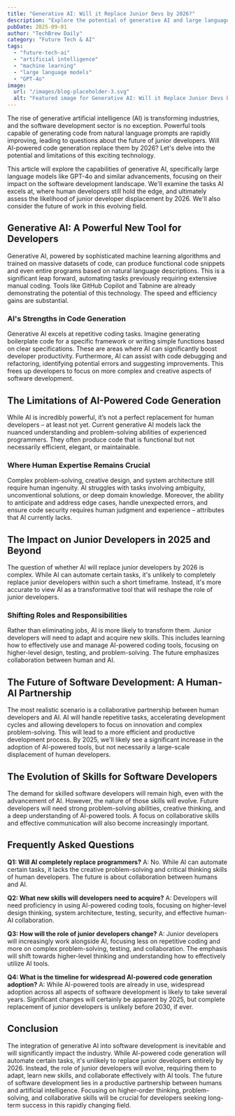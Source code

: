 ```yaml
---
title: "Generative AI: Will it Replace Junior Devs by 2026?"
description: "Explore the potential of generative AI and large language models in code generation. Will AI replace junior developers by 2026?  Discover the impact on the future of software development and machine learning. Read now!"
pubDate: 2025-09-01
author: "TechBrew Daily"
category: "Future Tech & AI"
tags:
  - "future-tech-ai"
  - "artificial intelligence"
  - "machine learning"
  - "large language models"
  - "GPT-4o"
image:
  url: "/images/blog-placeholder-3.svg"
  alt: "Featured image for Generative AI: Will it Replace Junior Devs by 2026?"
---
```


The rise of generative artificial intelligence (AI) is transforming industries, and the software development sector is no exception.  Powerful tools capable of generating code from natural language prompts are rapidly improving, leading to questions about the future of junior developers. Will AI-powered code generation replace them by 2026? Let's delve into the potential and limitations of this exciting technology.

This article will explore the capabilities of generative AI, specifically large language models like GPT-4o and similar advancements, focusing on their impact on the software development landscape. We'll examine the tasks AI excels at, where human developers still hold the edge, and ultimately assess the likelihood of junior developer displacement by 2026.  We'll also consider the future of work in this evolving field.


## Generative AI: A Powerful New Tool for Developers

Generative AI, powered by sophisticated machine learning algorithms and trained on massive datasets of code, can produce functional code snippets and even entire programs based on natural language descriptions. This is a significant leap forward, automating tasks previously requiring extensive manual coding.  Tools like GitHub Copilot and Tabnine are already demonstrating the potential of this technology.  The speed and efficiency gains are substantial.

### AI's Strengths in Code Generation

Generative AI excels at repetitive coding tasks.  Imagine generating boilerplate code for a specific framework or writing simple functions based on clear specifications. These are areas where AI can significantly boost developer productivity.  Furthermore, AI can assist with code debugging and refactoring, identifying potential errors and suggesting improvements. This frees up developers to focus on more complex and creative aspects of software development.


## The Limitations of AI-Powered Code Generation

While AI is incredibly powerful, it’s not a perfect replacement for human developers – at least not yet.  Current generative AI models lack the nuanced understanding and problem-solving abilities of experienced programmers.  They often produce code that is functional but not necessarily efficient, elegant, or maintainable.

### Where Human Expertise Remains Crucial

Complex problem-solving, creative design, and system architecture still require human ingenuity.  AI struggles with tasks involving ambiguity, unconventional solutions, or deep domain knowledge.  Moreover,  the ability to anticipate and address edge cases, handle unexpected errors, and ensure code security requires human judgment and experience – attributes that AI currently lacks.

## The Impact on Junior Developers in 2025 and Beyond

The question of whether AI will replace junior developers by 2026 is complex.  While AI can automate certain tasks, it's unlikely to completely replace junior developers within such a short timeframe.  Instead, it's more accurate to view AI as a transformative tool that will reshape the role of junior developers.

### Shifting Roles and Responsibilities

Rather than eliminating jobs, AI is more likely to transform them.  Junior developers will need to adapt and acquire new skills.  This includes learning how to effectively use and manage AI-powered coding tools, focusing on higher-level design, testing, and problem-solving. The future emphasizes collaboration between human and AI.

## The Future of Software Development: A Human-AI Partnership

The most realistic scenario is a collaborative partnership between human developers and AI.  AI will handle repetitive tasks, accelerating development cycles and allowing developers to focus on innovation and complex problem-solving.  This will lead to a more efficient and productive development process.  By 2025, we'll likely see a significant increase in the adoption of AI-powered tools, but not necessarily a large-scale displacement of human developers.


##  The Evolution of Skills for Software Developers

The demand for skilled software developers will remain high, even with the advancement of AI.  However, the nature of those skills will evolve.  Future developers will need strong problem-solving abilities, creative thinking, and a deep understanding of AI-powered tools.  A focus on collaborative skills and effective communication will also become increasingly important.


## Frequently Asked Questions

**Q1: Will AI completely replace programmers?**  A: No. While AI can automate certain tasks, it lacks the creative problem-solving and critical thinking skills of human developers.  The future is about collaboration between humans and AI.

**Q2: What new skills will developers need to acquire?** A:  Developers will need proficiency in using AI-powered coding tools, focusing on higher-level design thinking, system architecture, testing, security, and effective human-AI collaboration.

**Q3: How will the role of junior developers change?** A: Junior developers will increasingly work alongside AI, focusing less on repetitive coding and more on complex problem-solving, testing, and collaboration.  The emphasis will shift towards higher-level thinking and understanding how to effectively utilize AI tools.

**Q4:  What is the timeline for widespread AI-powered code generation adoption?** A:  While AI-powered tools are already in use, widespread adoption across all aspects of software development is likely to take several years. Significant changes will certainly be apparent by 2025,  but complete replacement of junior developers is unlikely before 2030, if ever.



## Conclusion

The integration of generative AI into software development is inevitable and will significantly impact the industry.  While AI-powered code generation will automate certain tasks, it's unlikely to replace junior developers entirely by 2026. Instead, the role of junior developers will evolve, requiring them to adapt, learn new skills, and collaborate effectively with AI tools. The future of software development lies in a productive partnership between humans and artificial intelligence.  Focusing on higher-order thinking, problem-solving, and collaborative skills will be crucial for developers seeking long-term success in this rapidly changing field.